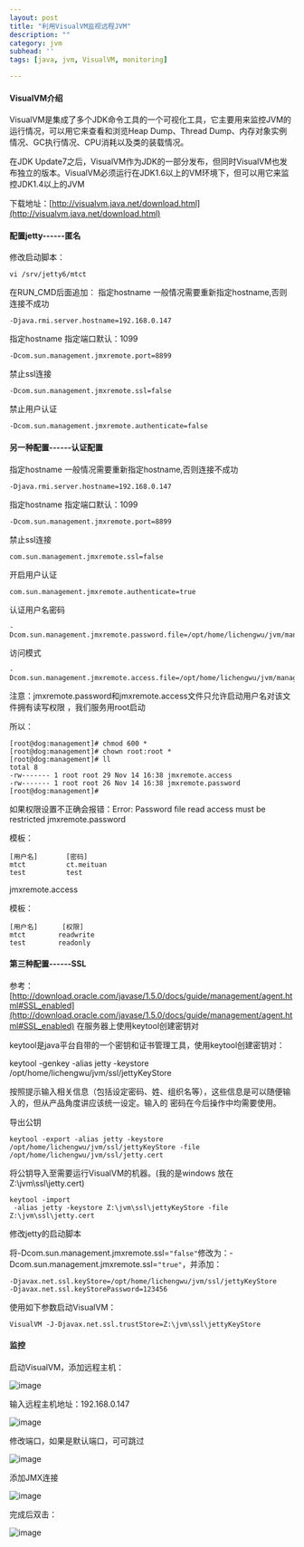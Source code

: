 ```yaml
---
layout: post
title: "利用VisualVM监视远程JVM"
description: ""
category: jvm
subhead: ''
tags: [java, jvm, VisualVM, monitoring]

---
```


#### VisualVM介绍
VisualVM是集成了多个JDK命令工具的一个可视化工具，它主要用来监控JVM的运行情况，可以用它来查看和浏览Heap Dump、Thread Dump、内存对象实例情况、GC执行情况、CPU消耗以及类的装载情况。

在JDK Update7之后，VisualVM作为JDK的一部分发布，但同时VisualVM也发布独立的版本。VisualVM必须运行在JDK1.6以上的VM环境下，但可以用它来监控JDK1.4以上的JVM

下载地址：[http://visualvm.java.net/download.html](http://visualvm.java.net/download.html)

#### 配置jetty------匿名
修改启动脚本：

    vi /srv/jetty6/mtct

在RUN_CMD后面追加：
指定hostname 一般情况需要重新指定hostname,否则连接不成功

    -Djava.rmi.server.hostname=192.168.0.147
指定hostname 指定端口默认：1099

    -Dcom.sun.management.jmxremote.port=8899
禁止ssl连接

    -Dcom.sun.management.jmxremote.ssl=false

禁止用户认证

    -Dcom.sun.management.jmxremote.authenticate=false

#### 另一种配置------认证配置

指定hostname 一般情况需要重新指定hostname,否则连接不成功

    -Djava.rmi.server.hostname=192.168.0.147
指定hostname 指定端口默认：1099

    -Dcom.sun.management.jmxremote.port=8899

禁止ssl连接

    com.sun.management.jmxremote.ssl=false

开启用户认证

    com.sun.management.jmxremote.authenticate=true

认证用户名密码

    -Dcom.sun.management.jmxremote.password.file=/opt/home/lichengwu/jvm/management/jmxremote.password

访问模式

    -Dcom.sun.management.jmxremote.access.file=/opt/home/lichengwu/jvm/management/jmxremote.access

注意：jmxremote.password和jmxremote.access文件只允许启动用户名对该文件拥有读写权限 ，我们服务用root启动 

所以：

    [root@dog:management]# chmod 600 *
    [root@dog:management]# chown root:root *
    [root@dog:management]# ll
    total 8
    -rw------- 1 root root 29 Nov 14 16:38 jmxremote.access
    -rw------- 1 root root 26 Nov 14 16:38 jmxremote.password
    [root@dog:management]#

如果权限设置不正确会报错：Error: Password file read access must be restricted
jmxremote.password

模板：

    [用户名]       [密码]
    mtct          ct.meituan
    test          test
jmxremote.access

模板：

    [用户名]      [权限]
    mtct        readwrite
    test        readonly
#### 第三种配置------SSL

参考：[http://download.oracle.com/javase/1.5.0/docs/guide/management/agent.html#SSL_enabled](http://download.oracle.com/javase/1.5.0/docs/guide/management/agent.html#SSL_enabled)
在服务器上使用keytool创建密钥对

keytool是java平台自带的一个密钥和证书管理工具，使用keytool创建密钥对：

keytool -genkey -alias jetty -keystore /opt/home/lichengwu/jvm/ssl/jettyKeyStore

按照提示输入相关信息（包括设定密码、姓、组织名等），这些信息是可以随便输入的，但从产品角度讲应该统一设定。输入的
密码在今后操作中均需要使用。

导出公钥

    keytool -export -alias jetty -keystore /opt/home/lichengwu/jvm/ssl/jettyKeyStore -file /opt/home/lichengwu/jvm/ssl/jetty.cert

将公钥导入至需要运行VisualVM的机器。(我的是windows 放在 Z:\jvm\ssl\jetty.cert)

    keytool -import
     -alias jetty -keystore Z:\jvm\ssl\jettyKeyStore -file Z:\jvm\ssl\jetty.cert
修改jetty的启动脚本

将-Dcom.sun.management.jmxremote.ssl=`"false"`修改为：-Dcom.sun.management.jmxremote.ssl=`"true"`，并添加：

    -Djavax.net.ssl.keyStore=/opt/home/lichengwu/jvm/ssl/jettyKeyStore
    -Djavax.net.ssl.keyStorePassword=123456
    
使用如下参数启动VisualVM：

    VisualVM -J-Djavax.net.ssl.trustStore=Z:\jvm\ssl\jettyKeyStore

#### 监控

启动VisualVM，添加远程主机：

![image](/images/jvm/1_zpseedc55cc.png)

输入远程主机地址：192.168.0.147

![image](/images/jvm/2_zps30d064e6.png)

修改端口，如果是默认端口，可可跳过

![image](/images/jvm/3_zps315c11ae.png)

添加JMX连接

![image](/images/jvm/4_zps8b2d502d.png)

完成后双击：

![image](/images/jvm/5_zpsb1050a31.png)


